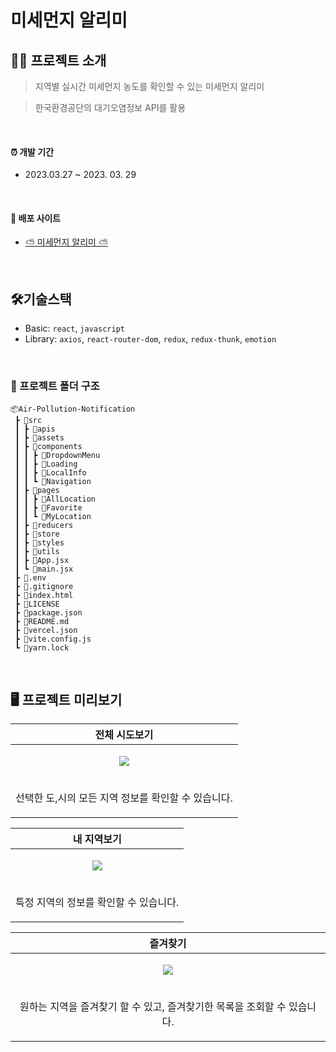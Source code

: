 # 미세먼지 알리미

## 💁🏻 프로젝트 소개
> 지역별 실시간 미세먼지 농도를 확인할 수 있는 미세먼지 알리미

> 한국환경공단의 대기오염정보 API를 활용
<br />

#### ⏰ 개발 기간

- 2023.03.27 ~ 2023. 03. 29

<br/>

#### 🔗 배포 사이트

- [⛅ 미세먼지 알리미 ⛅](https://air-pollution-notification.vercel.app/)
<br/>

## 🛠️기술스택

- Basic: `react`, `javascript`
- Library: `axios`, `react-router-dom`, `redux`, `redux-thunk`, `emotion`
<br/>

### 📁 프로젝트 폴더 구조
```
📦Air-Pollution-Notification
 ┣ 📂src
 ┃ ┣ 📂apis
 ┃ ┣ 📂assets
 ┃ ┣ 📂components
 ┃ ┃ ┣ 📂DropdownMenu
 ┃ ┃ ┣ 📂Loading
 ┃ ┃ ┣ 📂LocalInfo
 ┃ ┃ ┗ 📂Navigation
 ┃ ┣ 📂pages
 ┃ ┃ ┣ 📂AllLocation
 ┃ ┃ ┣ 📂Favorite
 ┃ ┃ ┗ 📂MyLocation
 ┃ ┣ 📂reducers
 ┃ ┣ 📂store
 ┃ ┣ 📂styles
 ┃ ┣ 📂utils
 ┃ ┣ 📜App.jsx
 ┃ ┗ 📜main.jsx
 ┣ 📜.env
 ┣ 📜.gitignore
 ┣ 📜index.html
 ┣ 📜LICENSE
 ┣ 📜package.json
 ┣ 📜README.md
 ┣ 📜vercel.json
 ┣ 📜vite.config.js
 ┗ 📜yarn.lock
```
<br/>

## 🖥 프로젝트 미리보기
|**전체 시도보기**|
| --- |
|<p align="center"><img src="https://github.com/lbw3973/Air-Pollution-Notification/assets/75530371/91f236f6-8505-4dfd-aa38-1ff690f50499" style="object-fit: cover; object-position: center;"></p>|
|<p align="center">선택한 도,시의 모든 지역 정보를 확인할 수 있습니다. </p>|

|**내 지역보기**|
| --- |
|<p align="center"><img src="https://github.com/lbw3973/Air-Pollution-Notification/assets/75530371/e3f00d25-38fa-41b1-be9f-aeeaa73f9c6f" style="object-fit: cover; object-position: center;"></p>|
|<p align="center">특정 지역의 정보를 확인할 수 있습니다. </p>|

|**즐겨찾기**|
| --- |
|<p align="center"><img src="https://github.com/lbw3973/Air-Pollution-Notification/assets/75530371/88178961-098f-496e-be54-f5126e028b1c" style="object-fit: cover; object-position: center;"></p>|
|<p align="center">원하는 지역을 즐겨찾기 할 수 있고, 즐겨찾기한 목록을 조회할 수 있습니다. </p>|
